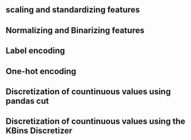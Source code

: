 ## scaling and standardizing features

## Normalizing and Binarizing features

## Label encoding

## One-hot encoding

## Discretization of countinuous values using pandas cut

## Discretization of countinuous values using the KBins Discretizer
